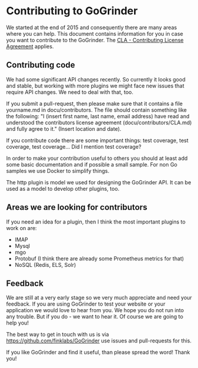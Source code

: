 # Contributing to GoGrinder

We started at the end of 2015 and consequently there are many areas where you can help. This document contains information for you in case you want to contribute to the GoGrinder. The [CLA - Contributing License Agreement](docu/contributors) applies. 

## Contributing code

We had some significant API changes recently. So currently it looks good and stable, but working with more plugins we might face new issues that require API changes. We need to deal with that, too.

If you submit a pull-request, then please make sure that it contains a file yourname.md in docu/contributors. The file should contain something like the following: "I (insert first name, last name, email address) have read and understood the contributors license agreement (docu/contributors/CLA.md) and fully agree to it." (Insert location and date).

If you contribute code there are some important things: test coverage, test coverage, test coverage... Did I mention test coverage?

In order to make your contribution useful to others you should at least add some basic documentation and if possible a small sample. For non Go samples we use Docker to simplify things. 

The http plugin is model we used for designing the GoGrinder API. It can be used as a model to develop other plugins, too. 

## Areas we are looking for contributors 

If you need an idea for a plugin, then I think the most important plugins to work on are:

* IMAP
* Mysql
* mgo
* Protobuf (I think there are already some Prometheus metrics for that)
* NoSQL (Redis, ELS, Solr)

## Feedback

We are still at a very early stage so we very much appreciate and need your feedback. If you are using GoGrinder to test your website or your application we would love to hear from you. We hope you do not run into any trouble. But if you do - we want to hear it. Of course we are going to help you!

The best way to get in touch with us is via https://github.com/finklabs/GoGrinder use issues and pull-requests for this.

If you like GoGrinder and find it useful, than please spread the word! Thank you!



